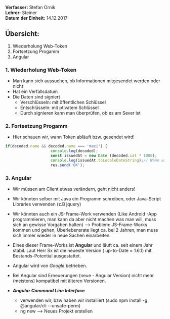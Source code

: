 **Verfasser:** Stefan Ornik   
**Lehrer:** Steiner   
**Datum der Einheit:** 14.12.2017
   
## Übersicht: 

1. Wiederholung Web-Token
2. Fortsetzung Progamm
3. Angular

### 1. Wiederholung Web-Token

- Man kann sich aussuchen, ob Informationen mitgesendet werden oder nicht
- Hat ein Verfallsdatum
- Die Daten sind signiert 
    - Verschlüsseln: mit öffentlichen Schlüssel
    - Entschlüsseln: mit ptivatem Schlüssel
    - Durch signieren kann man überprüfen, ob es am Sever ist

### 2. Fortsetzung Progamm

- Hier schauen wir, wann Token abläuft bzw. gesendet wird!

```javascript
if(decoded.name && decoded.name === 'maxi') {
                    console.log(decoded);
                    const issuedAt = new Date (decoded.iat * 1000);
                    console.log(issuedAt.toLocaleDateString);// Wann wird Token gesendet und wann lauft er ab
                    res.send('OK');
```
### 3. Angular
- Wir müssen am Client etwas verändern, geht nicht anders!
- Wir könnten selber mit Java ein Programm schreiben, oder Java-Script Libraries verwenden (z.B jquery)
- Wir könnten auch ein JS-Frame-Work verwenden (Like Android -App programmieren, man kann da aber nicht machen was man will, muss sich an gewisse Vorgaben halten) --> Problem: JS-Frame-Works kommen und gehen, Überlebensrate liegt ca. bei 2 Jahren, man muss sich immer wieder in neue Sachen einarbeiten.

- Eines dieser Frame-Works ist **Angular** und läuft ca. seit einem Jahr stabil. Laut Herr Sx ist die neueste Version ( up-to-Date = 1.6.1) mit Bestands-Potential ausgestattet.
- Angular wird von _Google_ betrieben.
- Bei Angular sind Erneuerungen (neue - Angular Version) nicht mehr (meistens) kompatibel mit älteren Versionen.
- **_Angular Command Line Interface_**
    - verwenden wir, bzw haben wir installiert (sudo npm install -g @angular/cli --unsafe-perm)
    - ng new <Projektname> --> Neues Projekt erstellen
    


